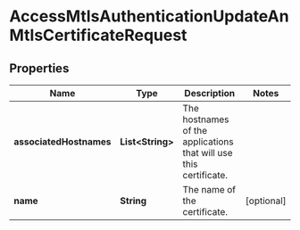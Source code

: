 

# AccessMtlsAuthenticationUpdateAnMtlsCertificateRequest


## Properties

| Name | Type | Description | Notes |
|------------ | ------------- | ------------- | -------------|
|**associatedHostnames** | **List&lt;String&gt;** | The hostnames of the applications that will use this certificate. |  |
|**name** | **String** | The name of the certificate. |  [optional] |



